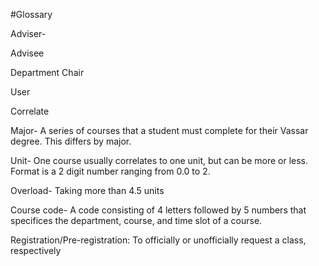 #Glossary

Adviser-

Advisee

Department Chair

User

Correlate

Major- A series of courses that a student must complete for their Vassar degree. This differs by major.

Unit- One course usually correlates to one unit, but can be more or less. Format is a 2 digit number ranging from 0.0 to 2.

Overload- Taking more than 4.5 units

Course code- A code consisting of 4 letters followed by 5 numbers that specifices the department, course, and time slot of a course.

Registration/Pre-registration: To officially or unofficially request a class, respectively

